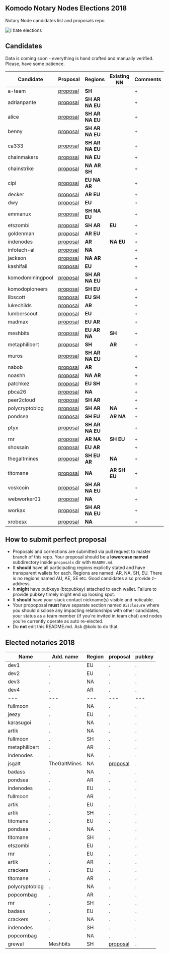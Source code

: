 ##  Komodo Notary Nodes Elections 2018
Notary Node candidates list and proposals repo

![I hate elections](https://user-images.githubusercontent.com/2559459/37498820-68f94a1a-28d1-11e8-90a0-45a174b210b0.jpg)

## Candidates

Data is coming soon - everything is hand crafted and manually verified. Please, have some patience.

| Candidate | Proposal | Regions | Existing NN | Comments |
|---|---|---|---|---|
| a-team | [proposal](./proposals/a-team) | **SH** | |  +  |
| adrianpante | [proposal](./proposals/adrianpante) | **SH** **AR** **NA** **EU** | |  +  |
| alice | [proposal](./proposals/alice) | **SH** **AR** **NA** **EU** | |  +  |
| benny | [proposal](./proposals/benny) | **SH** **AR** **NA** **EU** | |  +  |
| ca333 | [proposal](./proposals/ca333) | **SH** **AR** **NA** **EU** | |  +  |
| chainmakers | [proposal](./proposals/chainmakers) | **NA** **EU** | |  +  |
| chainstrike | [proposal](./proposals/chainstrike) | **NA** **AR** **SH** | |  +  |
| cipi | [proposal](./proposals/cipi) | **EU** **NA** **AR** | |  +  |
| decker | [proposal](./proposals/decker) | **AR** **EU**| |  +  |
| dwy | [proposal](./proposals/dwy) | **EU** | |  +  |
| emmanux | [proposal](./proposals/emmanux) | **SH** **NA** **EU** | |  +  |
| etszombi | [proposal](./proposals/etszombi) | **SH** **AR** | **EU** |  +  |
| goldenman | [proposal](./proposals/goldenman) | **AR** **EU** | |  +  |
| indenodes | [proposal](./proposals/indenodes) | **AR** | **NA** **EU** |  +  |
| infotech-al | [proposal](./proposals/infotech-al) | **NA** | |  +  |
| jackson | [proposal](./proposals/jackson) | **NA** **AR** | |  +  |
| kashifali | [proposal](./proposals/kashifali) | **EU**| |  +  |
| komodominingpool | [proposal](./proposals/komodominingpool) | **SH** **AR** **NA** **EU** | |  +  |
| komodopioneers | [proposal](./proposals/komodopioneers) | **SH** **EU** | |  +  |
| libscott | [proposal](./proposals/libscott) | **EU** **SH** | |  +  |
| lukechilds | [proposal](./proposals/lukechilds) | **AR** | |  +  |
| lumberscout | [proposal](./proposals/lumberscout) | **EU** | |  +  |
| madmax | [proposal](./proposals/madmax) | **EU** **AR** | |  +  |
| meshbits | [proposal](./proposals/meshbits) | **EU** **AR** **NA** | **SH** |  +  |
| metaphilibert | [proposal](./proposals/metaphilibert) | **SH** | **AR** |  +  |
| muros | [proposal](./proposals/muros) |  **SH** **AR** **NA** **EU** | |  +  |
| nabob | [proposal](./proposals/nabob) | **AR** | |  +  |
| noashh | [proposal](./proposals/noashh) | **NA** **AR** | |  +  |
| patchkez | [proposal](./proposals/patchkez) | **EU** **SH** | |  +  |
| pbca26 | [proposal](./proposals/pbca26) | **NA** | |  +  |
| peer2cloud | [proposal](./proposals/peer2cloud) | **SH** **AR** | |  +  |
| polycryptoblog | [proposal](./proposals/polycryptoblog) | **SH** **AR** | **NA** |   +  |
| pondsea | [proposal](./proposals/pondsea) | **SH** **EU** | **AR** **NA** |   +  |
| ptyx | [proposal](./proposals/ptyx) | **SH** **AR** **NA** **EU** | |   +  |
| rnr | [proposal](./proposals/rnr) | **AR** **NA** | **SH** **EU** |  +  |
| shossain | [proposal](./proposals/shossain) | **EU** **AR** | |  +  |
| thegaltmines | [proposal](./proposals/thegaltmines) | **SH** **EU** **AR** | **NA** |  +  |
| titomane | [proposal](./proposals/titomane) | **NA** | **AR** **SH** **EU** |  +  |
| voskcoin | [proposal](./proposals/voskcoin) | **SH** **AR** **NA** **EU** | |  +  |
| webworker01 | [proposal](./proposals/webworker01) | **NA** | |  +  |
| workax | [proposal](./proposals/workax) |  **SH** **AR** **NA** **EU** | |  +  |
| xrobesx | [proposal](./proposals/xrobesx) | **NA** | |  +  |

## How to submit perfect proposal

- Proposals and corrections are submitted via pull request to master branch of this repo. Your proposal should be a **lowercase named** subdirectory inside `proposals` dir with `README.md`.
- It **should** have all participating regions explictly stated and have transparent wallets for each. Regions are named: AR, NA, SH, EU. There is no regions named AU, AE, SE etc. Good candidates also provide z-address.
- It **might** have pubkeys (btcpubkey) attached to each wallet. Failure to provide pubkey timely might end up loosing spot.
- It **should** have your slack contact nickname(s) visible and noticable.
- Your propoposal **must** have separate section named `Disclosure` where you should disclose any impacting relationships with other candidates, your status as a team member (if you're invited in team chat) and nodes you're currently operate as auto re-elected.
- Do **not** edit this README.md. Ask @kolo to do that.

## Elected notaries 2018

| Name | Add. name | Region | proposal | pubkey |
|---|---|---|---|---|
| dev1 | . | EU | . | . |
| dev2 | . | EU | . | . |
| dev3 | . | NA | . | . |
| dev4 | . | AR | . | . |
|---|---|---|---|---|
| fullmoon | . | NA | . | . |
| jeezy | . | EU | . | . |
| karasugoi | . | NA | . | . |
| artik | . | NA | . | . |
| fullmoon | . | SH | . | . |
| metaphilibert | . | AR | . | . |
| indenodes | . | NA | . | . |
| jsgalt | TheGaltMines | NA | [proposal](./proposals/thegaltmines) | . |
| badass | . | NA | . | . |
| pondsea | . | AR | . | . |
| indenodes | . | EU | . | . |
| fullmoon | . | AR | . | . |
| artik | . | EU | . | . |
| artik | . | SH | . | . |
| titomane | . | EU | . | . |
| pondsea | . | NA | . | . |
| titomane | . | SH | . | . |
| etszombi | . | EU | . | . |
| rnr | . | EU | . | . |
| artik | . | AR | . | . |
| crackers | . | EU | . | . |
| titomane | . | AR | . | . |
| polycryptoblog | . | NA | . | . |
| popcornbag | . | AR | . | . |
| rnr | . | SH | . | . |
| badass | . | EU | . | . |
| crackers | . | NA | . | . |
| indenodes | . | SH | . | . |
| popcornbag | . | NA | . | . |
| grewal | Meshbits | SH | [proposal](./proposals/meshbits) | . |
